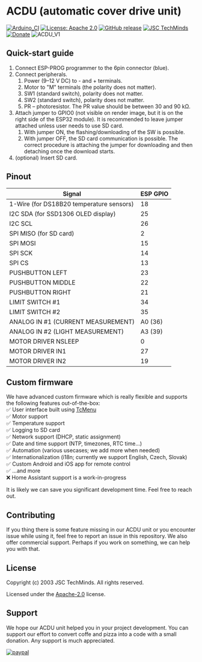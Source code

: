 # ACDU (automatic cover drive unit)
[![Arduino_CI](https://github.com/JSC-electronics/acdu-support-library/actions/workflows/arduino_ci.yml/badge.svg)](https://github.com/JSC-electronics/acdu-support-library/actions/workflows/arduino_ci.yml)
[![License: Apache 2.0](https://img.shields.io/badge/license-Apache--2.0-green.svg)](https://github.com/JSC-electronics/acdu-support-library/blob/master/LICENSE)
[![GitHub release](https://img.shields.io/github/release/JSC-electronics/acdu-support-library.svg?maxAge=3600)](https://github.com/JSC-electronics/acdu-support-library/releases)
[![JSC TechMinds](https://img.shields.io/badge/JSC-TechMinds-green.svg)](https://www.jsce.cz/)
[![Donate](https://img.shields.io/badge/donate-PayPal-blueviolet.svg)](https://www.paypal.com/cgi-bin/webscr?cmd=_s-xclick&hosted_button_id=SESX9ABM7V8KA&source=url)
![ACDU_V1](https://github.com/JSC-electronics/acdu-hw-design/blob/6864a93f1780622b33f9676721671108bcf07419/documentation/ACDU%20V1.PNG)

## Quick-start guide
1. Connect ESP-PROG programmer to the 6pin connector (blue).
2. Connect peripherals.
   1. Power (9–12 V DC) to - and + terminals.
   2. Motor to "M" terminals (the polarity does not matter).
   3. SW1 (standard switch), polarity does not matter.
   4. SW2 (standard switch), polarity does not matter.
   5. PR – photoresistor. The PR value should be between 30 and 90 kΩ.
3. Attach jumper to GPIO0 (not visible on render image, but it is on the right side of the ESP32 module). It is recommended to leave jumper attached unless user needs to use SD card.
   1. With jumper ON, the flashing/downloading of the SW is possible.
   2. With jumper OFF, the SD card communication is possible. The correct procedure is attaching the jumper for downloading and then detaching once the download starts.
4. (optional) Insert SD card.

## Pinout
| Signal                                   | ESP GPIO |
|------------------------------------------|----------|
| 1-Wire (for DS18B20 temperature sensors) | 18       |
| I2C SDA (for SSD1306 OLED display)       | 25       |
| I2C SCL                                  | 26       |
| SPI MISO (for SD card)                   | 2        |
| SPI MOSI                                 | 15       |
| SPI SCK                                  | 14       |
| SPI CS                                   | 13       |
| PUSHBUTTON LEFT                          | 23       |
| PUSHBUTTON MIDDLE                        | 22       |
| PUSHBUTTON RIGHT                         | 21       |
| LIMIT SWITCH #1                          | 34       |
| LIMIT SWITCH #2                          | 35       |
| ANALOG IN #1 (CURRENT MEASUREMENT)       | A0 (36)  |
| ANALOG IN #2 (LIGHT MEASUREMENT)         | A3 (39)  |
| MOTOR DRIVER NSLEEP                      | 0        |
| MOTOR DRIVER IN1                         | 27       |
| MOTOR DRIVER IN2                         | 19       |

## Custom firmware
We have advanced custom firmware which is really flexible and supports the following features out-of-the-box:<br/>
✅ User interface built using [TcMenu](https://www.thecoderscorner.com/products/arduino-libraries/tc-menu/)<br/>
✅ Motor support<br/>
✅ Temperature support<br/>
✅ Logging to SD card<br/>
✅ Network support (DHCP, static assignment)<br/>
✅ Date and time support (NTP, timezones, RTC time...)<br/>
✅ Automation (various usecases; we add more when needed)<br/>
✅ Internationalization (i18n; currently we support English, Czech, Slovak)<br/>
✅ Custom Android and iOS app for remote control<br/>
✅ ...and more<br/>
❌ Home Assistant support is a work-in-progress

It is likely we can save you significant development time. Feel free to reach out.

## Contributing
If you thing there is some feature missing in our ACDU unit or you encounter issue while using it, feel free to report an issue in this repository. We also offer commercial support. Perhaps if you work on something, we can help you with that.

## License
Copyright (c) 2003 JSC TechMinds. All rights reserved.

Licensed under the [Apache-2.0](LICENSE) license.

## Support
We hope our ACDU unit helped you in your project development. You can support our effort to convert coffe and pizza into a code with a small donation. Any support is much appreciated.

[![paypal](https://www.paypalobjects.com/en_US/i/btn/btn_donateCC_LG.gif)](https://www.paypal.com/cgi-bin/webscr?cmd=_s-xclick&hosted_button_id=SESX9ABM7V8KA&source=url)